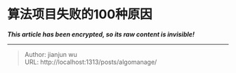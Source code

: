 # 算法项目失败的100种原因

***This article has been encrypted, so its raw content is invisible!***

---

> Author: jianjun wu  
> URL: http://localhost:1313/posts/algomanage/  

